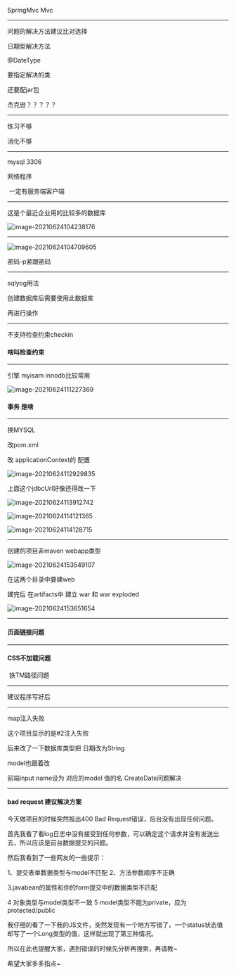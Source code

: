 SpringMvc Mvc

---

问题的解决方法建议比对选择

日期型解决方法

@DateType

要指定解决的类

还要配jar包

杰克逊？？？？？

---

练习不够

消化不够

---

mysql 3306

网络程序 

​	一定有服务端客户端

---

这是个最近企业用的比较多的数据库

![image-20210624104238176](https://raw.githubusercontent.com/Leopard-S/pics_bed/master/img/image-20210624104238176.png)	

---

![image-20210624104709605](https://raw.githubusercontent.com/Leopard-S/pics_bed/master/img/image-20210624104709605.png)

密码-p紧跟密码

---

sqlyog用法

创建数据库后需要使用此数据库

再进行操作

---

不支持检查约束checkin

#### 啥叫检查约束

---

引擎 myisam innodb比较常用

![image-20210624111227369](https://raw.githubusercontent.com/Leopard-S/pics_bed/master/img/image-20210624111227369.png)

#### 事务 是啥

---

换MYSQL

改pom.xml

改 applicationContext的 配置

![image-20210624112929835](https://raw.githubusercontent.com/Leopard-S/pics_bed/master/img/image-20210624112929835.png)

上面这个jdbcUrl好像还得改一下

![image-20210624113912742](https://raw.githubusercontent.com/Leopard-S/pics_bed/master/img/image-20210624113912742.png)

![image-20210624114121365](https://raw.githubusercontent.com/Leopard-S/pics_bed/master/img/image-20210624114121365.png)

![image-20210624114128715](https://raw.githubusercontent.com/Leopard-S/pics_bed/master/img/image-20210624114128715.png)

----

创建的项目非maven webapp类型 

![image-20210624153549107](https://raw.githubusercontent.com/Leopard-S/pics_bed/master/img/image-20210624153549107.png)

在这两个目录中要建web

建完后 在artifacts中 建立 war 和 war exploded

![image-20210624153651654](https://raw.githubusercontent.com/Leopard-S/pics_bed/master/img/image-20210624153651654.png)

---

#### 页面链接问题

---

#### CSS不加载问题  

​	铁TM路径问题

---

建议程序写好后

---

map注入失败

这个项目显示的是#2注入失败

后来改了一下数据库类型把 日期改为String

model也跟着改

前端input name设为 对应的model 值的名  CreateDate问题解决

-----

#### bad request 建议解决方案



今天做项目的时候突然报出400 Bad Request错误，后台没有出现任何问题。

首先我看了看log日志中没有接受到任何参数，可以确定这个请求并没有发送出去，所以应该是前台数据提交的问题。

然后我看到了一些网友的一些提示：

 1、提交表单数据类型与model不匹配
 2、方法参数顺序不正确

 3.javabean的属性和你的form提交中的数据类型不匹配

 4 对象类型与model类型不一致
 5 model类型不能为private，应为protected/public

我仔细的看了一下我的JS文件，突然发现有一个地方写错了，一个status状态值却写了一个Long类型的值，这样就出现了第三种情况。

所以在此也提醒大家，遇到错误的时候先分析再搜索，再请教~

希望大家多多指点~